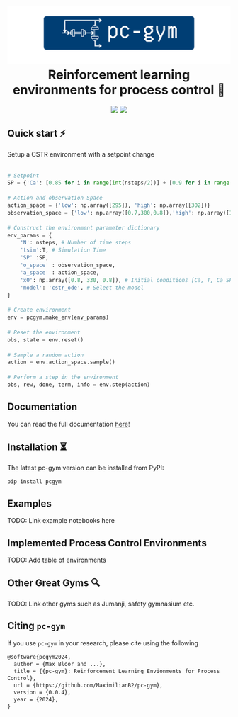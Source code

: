 <h1 align="center">
  <a href="https://github.com/MaximilianB2/pc-gym/blob/main/docs/img/pc-gym-blue-Ai.png">
    <img src="https://github.com/MaximilianB2/pc-gym/blob/main/docs/img/pc-gym-blue-Ai.png"/></a><br>
  <b>Reinforcement learning environments for process control 🧪</b><br>
</h1>
<p align="center">
      <a href="https://www.python.org/doc/versions/">
        <img src="https://img.shields.io/badge/python-3.10-blue.svg" /></a>  
      <a href="https://opensource.org/license/mit">
        <img src="https://img.shields.io/badge/license-MIT-orange" /></a>
</p>


## Quick start ⚡
Setup a CSTR environment with a setpoint change

```python 

# Setpoint
SP = {'Ca': [0.85 for i in range(int(nsteps/2))] + [0.9 for i in range(int(nsteps/2))]} 

# Action and observation Space
action_space = {'low': np.array([295]), 'high': np.array([302])}
observation_space = {'low': np.array([0.7,300,0.8]),'high': np.array([1,350,0.9])}

# Construct the environment parameter dictionary
env_params = {
    'N': nsteps, # Number of time steps
    'tsim':T, # Simulation Time
    'SP' :SP, 
    'o_space' : observation_space, 
    'a_space' : action_space, 
    'x0': np.array([0.8, 330, 0.8]), # Initial conditions [Ca, T, Ca_SP]
    'model': 'cstr_ode', # Select the model
}

# Create environment
env = pcgym.make_env(env_params)

# Reset the environment
obs, state = env.reset()

# Sample a random action
action = env.action_space.sample()

# Perform a step in the environment
obs, rew, done, term, info = env.step(action)
```
## Documentation

You can read the full documentation [here](https://maximilianb2.github.io/pc-gym/)!

## Installation ⏳

The latest pc-gym version can be installed from PyPI:

```bash
pip install pcgym
```

## Examples

TODO: Link example notebooks here

## Implemented Process Control Environments

TODO: Add table of environments

## Other Great Gyms 🔍

TODO: Link other gyms such as Jumanji, safety gymnasium etc.

## Citing `pc-gym`
If you use `pc-gym` in your research, please cite using the following 
```
@software{pcgym2024,
  author = {Max Bloor and ...},
  title = {{pc-gym}: Reinforcement Learning Envionments for Process Control},
  url = {https://github.com/MaximilianB2/pc-gym},
  version = {0.0.4},
  year = {2024},
}
```
